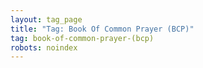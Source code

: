 ```yaml
---
layout: tag_page
title: "Tag: Book Of Common Prayer (BCP)"
tag: book-of-common-prayer-(bcp)
robots: noindex
---
```


